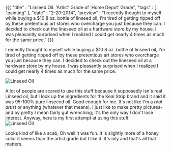 {{{
    "title" : "Linseed Oil: 'Artist' Grade of 'Home Depot' Grade",
    "tags"  : [ "painting" ],
    "date" : "2-20-2014",
    "preview"  : "I recently thought to myself while buying a $10 8 oz. bottle of linseed oil, I'm tired of getting ripped off by these pretentious art stores who overcharge you just because they can. I decided to check out the lineseed oil at a hardware store by my house. I was pleasantly surprised when I realized I could get nearly 4 times as much for the same price."
}}}

I recently thought to myself while buying a $10 8 oz. bottle of linseed oil, I'm tired of getting ripped off by these pretentious art stores who overcharge you just because they can. I decided to check out the lineseed oil at a hardware store by my house. I was pleasantly surprised when I realized I could get nearly 4 times as much for the same price.

![Linseed Oil](http://i.imgbox.com/cbYbwjmF.jpg)

A lot of people are scared to use this stuff because it supposedly isn's real Linseed oil, but I look up the ingredients for the Keal Strip brand and it said it was 95-100% pure linseeed oil. Good enough for me. It's not like I'm a *real artist* or anything (whatever that means). I just like to make pretty pictures- and by pretty I mean fairly gut wrenching; it's the only way I don't lose interest.
Anyway, here is my first attempt at using this stuff.  
![Linseed Oil](http://t.imgbox.com/kVeaPkDu.jpg)

Looks kind of like a scab, Oh well it was fun. It is slightly more of a honey color it seems than the artist grade but I like it. It's oily and that's all that matters.


